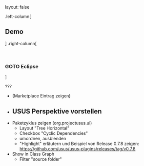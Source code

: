 layout: false

.left-column[
## Demo
]
.right-column[
<br>
<br>
<br>

### GOTO Eclipse

]

???
- (Marketplace Eintrag zeigen)
- USUS Perspektive vorstellen
  - 
- Paketzyklus zeigen (org.projectusus.ui)
  - Layout "Tree Horizontal"
  - Checkbox "Cyclic Dependencies"
  - umordnen, ausblenden
  - "Highlight" erläutern und Beispiel von Release 0.7.8 zeigen: https://github.com/usus/usus-plugins/releases/tag/v0.7.8
- Show in Class Graph
  - Filter "source folder"
